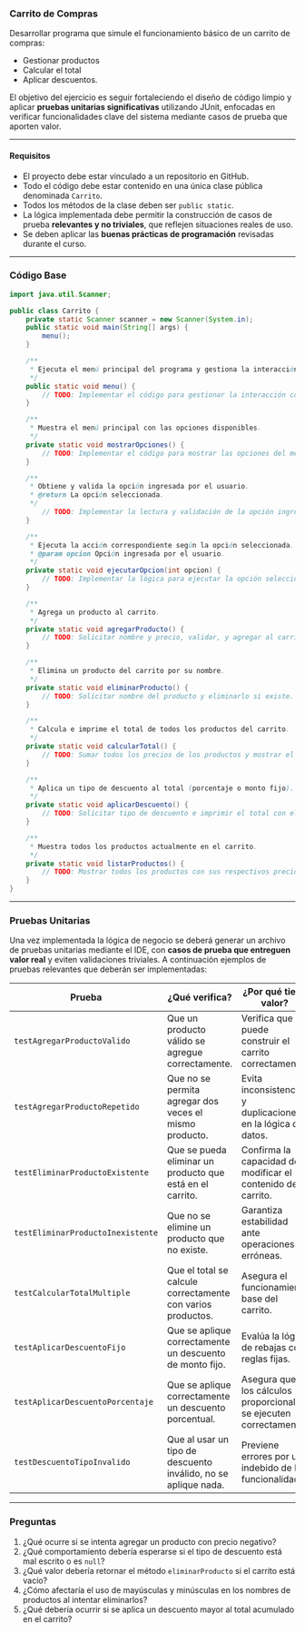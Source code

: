 ### Carrito de Compras

Desarrollar programa que simule el funcionamiento básico de un carrito de compras: 
* Gestionar productos 
* Calcular el total 
* Aplicar descuentos. 

El objetivo del ejercicio es seguir fortaleciendo el diseño de código limpio y aplicar **pruebas unitarias significativas** utilizando JUnit, enfocadas en verificar funcionalidades clave del sistema mediante casos de prueba que aporten valor.

---
#### Requisitos

- El proyecto debe estar vinculado a un repositorio en GitHub.
- Todo el código debe estar contenido en una única clase pública denominada `Carrito`.
- Todos los métodos de la clase deben ser `public static`.
- La lógica implementada debe permitir la construcción de casos de prueba **relevantes y no triviales**, que reflejen situaciones reales de uso.
- Se deben aplicar las **buenas prácticas de programación** revisadas durante el curso.

---
### Código Base
```java
import java.util.Scanner;

public class Carrito {
    private static Scanner scanner = new Scanner(System.in);
    public static void main(String[] args) {
        menu();
    }

    /**
     * Ejecuta el menú principal del programa y gestiona la interacción con el usuario.
     */
    public static void menu() {
        // TODO: Implementar el código para gestionar la interacción con el usuario.
    }

    /**
     * Muestra el menú principal con las opciones disponibles.
     */
    private static void mostrarOpciones() {
        // TODO: Implementar el código para mostrar las opciones del menú en pantalla.
    }

    /**
     * Obtiene y valida la opción ingresada por el usuario.
     * @return La opción seleccionada.
     */
        // TODO: Implementar la lectura y validación de la opción ingresada.
    }

    /**
     * Ejecuta la acción correspondiente según la opción seleccionada.
     * @param opcion Opción ingresada por el usuario.
     */
    private static void ejecutarOpcion(int opcion) {
        // TODO: Implementar la lógica para ejecutar la opción seleccionada.
    }

    /**
     * Agrega un producto al carrito.
     */
    private static void agregarProducto() {
        // TODO: Solicitar nombre y precio, validar, y agregar al carrito si no existe.
    }

    /**
     * Elimina un producto del carrito por su nombre.
     */
    private static void eliminarProducto() {
        // TODO: Solicitar nombre del producto y eliminarlo si existe.
    }

    /**
     * Calcula e imprime el total de todos los productos del carrito.
     */
    private static void calcularTotal() {
        // TODO: Sumar todos los precios de los productos y mostrar el resultado.
    }

    /**
     * Aplica un tipo de descuento al total (porcentaje o monto fijo).
     */
    private static void aplicarDescuento() {
        // TODO: Solicitar tipo de descuento e imprimir el total con el descuento aplicado.
    }

    /**
     * Muestra todos los productos actualmente en el carrito.
     */
    private static void listarProductos() {
        // TODO: Mostrar todos los productos con sus respectivos precios.
    }
}
```

---
### Pruebas Unitarias

Una vez implementada la lógica de negocio se deberá generar un archivo de pruebas unitarias mediante el IDE, con **casos de prueba que entreguen valor real** y eviten validaciones triviales. A continuación ejemplos de pruebas relevantes que deberán ser implementadas:

| Prueba                          | ¿Qué verifica?                                                             | ¿Por qué tiene valor?                                                                 |
|----------------------------------|----------------------------------------------------------------------------|----------------------------------------------------------------------------------------|
| `testAgregarProductoValido`      | Que un producto válido se agregue correctamente.                          | Verifica que se puede construir el carrito correctamente.                             |
| `testAgregarProductoRepetido`    | Que no se permita agregar dos veces el mismo producto.                    | Evita inconsistencias y duplicaciones en la lógica de datos.                          |
| `testEliminarProductoExistente`  | Que se pueda eliminar un producto que está en el carrito.                 | Confirma la capacidad de modificar el contenido del carrito.                          |
| `testEliminarProductoInexistente`| Que no se elimine un producto que no existe.                              | Garantiza estabilidad ante operaciones erróneas.                                       |
| `testCalcularTotalMultiple`      | Que el total se calcule correctamente con varios productos.               | Asegura el funcionamiento base del carrito.                                            |
| `testAplicarDescuentoFijo`       | Que se aplique correctamente un descuento de monto fijo.                  | Evalúa la lógica de rebajas con reglas fijas.                                          |
| `testAplicarDescuentoPorcentaje` | Que se aplique correctamente un descuento porcentual.                     | Asegura que los cálculos proporcionales se ejecuten correctamente.                    |
| `testDescuentoTipoInvalido`      | Que al usar un tipo de descuento inválido, no se aplique nada.            | Previene errores por uso indebido de la funcionalidad.                                |

---
### Preguntas

1. ¿Qué ocurre si se intenta agregar un producto con precio negativo?
2. ¿Qué comportamiento debería esperarse si el tipo de descuento está mal escrito o es `null`?
3. ¿Qué valor debería retornar el método `eliminarProducto` si el carrito está vacío?
4. ¿Cómo afectaría el uso de mayúsculas y minúsculas en los nombres de productos al intentar eliminarlos?
5. ¿Qué debería ocurrir si se aplica un descuento mayor al total acumulado en el carrito?

